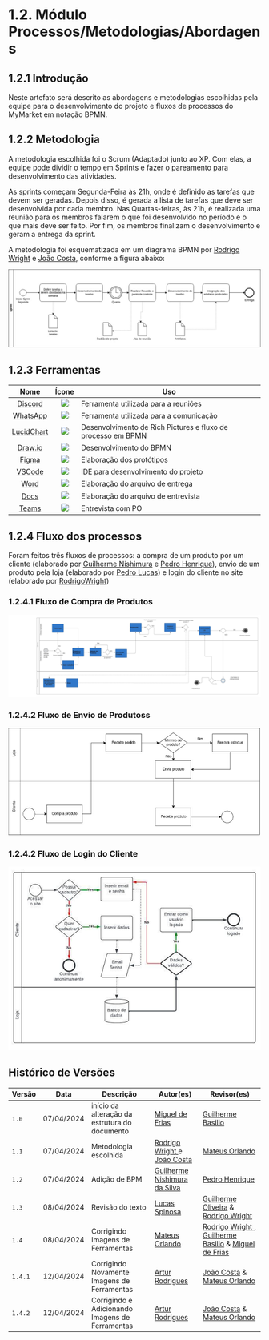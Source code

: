 # 1.2. Módulo Processos/Metodologias/Abordagens

## 1.2.1 Introdução

Neste artefato será descrito as abordagens e metodologias escolhidas pela equipe para o desenvolvimento do projeto e fluxos de processos do MyMarket em notação BPMN.

## 1.2.2 Metodologia

A metodologia escolhida foi o Scrum (Adaptado) junto ao XP. Com elas, a equipe pode dividir o tempo em Sprints e fazer o pareamento para desenvolvimento das atividades.

As sprints começam Segunda-Feira às 21h, onde é definido as tarefas que devem ser geradas. Depois disso, é gerada a lista de tarefas que deve ser desenvolvida por cada membro. Nas Quartas-feiras, às 21h, é realizada uma reunião para os membros falarem o que foi desenvolvido no período e o que mais deve ser feito. Por fim, os membros finalizam o desenvolvimento e geram a entrega da sprint.

A metodologia foi esquematizada em um diagrama BPMN por [Rodrigo Wright](https://github.com/RodrigoWright) e [João Costa](https://github.com/jvcostta), conforme a figura abaixo:

![](../Imagens/BPMN/sprintBPMN.jpg)

## 1.2.3 Ferramentas

|    Nome    |    Ícone    | Uso   |
| :-----: | :----: | ----------- |
| <a href="https://discord.com/">Discord</a> | <img style="border-radius: 25%" src="../../Imagens/Icons/Discord.svg" width=100px> |  Ferramenta utilizada para a reuniões |
| <a href="https://www.whatsapp.com/">WhatsApp</a> | <img style="border-radius: 25%" src="../../Imagens/Icons/WhatsApp.svg" width=100px> |  Ferramenta utilizada para a comunicação |
| <a href="https://www.lucidchart.com/pages/">LucidChart</a> | <img style="border-radius: 25%" src="../../Imagens/Icons/Lucid.svg" width=100px> | Desenvolvimento de Rich Pictures e fluxo de processo em BPMN |
| <a href="https://www.drawio.com/">Draw.io</a> | <img style="border-radius: 25%" src="../../Imagens/Icons/Draw-io.svg" width=100px>| Desenvolvimento do BPMN |
| <a href="https://www.figma.com/">Figma</a> | <img style="border-radius: 25%" src="../../Imagens/Icons/Figma.svg" width=100px> |  Elaboração dos protótipos |
| <a href="https://code.visualstudio.com/">VSCode</a> | <img style="border-radius: 25%" src="../../Imagens/Icons/VSCode.svg" width=100px>  | IDE para desenvolvimento do projeto |
| <a href="https://www.microsoft.com/pt-br/microsoft-365/word">Word</a> | <img style="border-radius: 25%" src="../../Imagens/Icons/Word.svg" width=100px> | Elaboração do arquivo de entrega |
| <a href="https://www.google.com/docs/about/">Docs</a> | <img style="border-radius: 25%" src="../../Imagens/Icons/Docs.svg" width=100px> | Elaboração do arquivo de entrevista |
| <a href="https://www.microsoft.com/pt-br/microsoft-teams/group-chat-software">Teams</a> | <img style="border-radius: 25%" src="../../Imagens/Icons/Teams.svg" width=100px> | Entrevista com PO |

## 1.2.4 Fluxo dos processos 

Foram feitos três fluxos de processos: a compra de um produto por um cliente (elaborado por [Guilherme Nishimura](https://github.com/Guilherme-nishi) e [Pedro Henrique](https://github.com/pehenobra2)), envio de um produto pela loja (elaborado por [Pedro Lucas](https://github.com/AlefMemTav)) e login do cliente no site (elaborado por [RodrigoWright](https://github.com/RodrigoWright))


### 1.2.4.1 Fluxo de Compra de Produtos

![](../Imagens/BPMN/compraBPMN.jpeg)

### 1.2.4.2 Fluxo de Envio de Produtoss

![](../Imagens/BPMN/envioBPMN.jpeg)

### 1.2.4.2 Fluxo de Login do Cliente

![](../Imagens/BPMN/loginBPMN.jpeg)

## Histórico de Versões

| Versão |     Data    | Descrição   | Autor(es) | Revisor(es) |
| ------ | ----------- | ----------- | --------- | ----------- |
| `1.0`  | 07/04/2024 | início da alteração da estrutura do documento | [ Miguel de Frias ](https://github.com/migueldefrias)| [Guilherme Basilio](https://github.com/GuilhermeBES)|
| `1.1`  | 07/04/2024 | Metodologia escolhida | [ Rodrigo Wright ](https://github.com/RodrigoWright) e [João Costa](https://github.com/jvcostta)| [ Mateus Orlando ](https://github.com/MateusPy) |
| `1.2`  | 07/04/2024 | Adição de BPM  | [ Guilherme Nishimura da Silva ]([https://github.com/RodrigoWright](https://github.com/Guilherme-nishi))| [ Pedro Henrique ]([https://github.com/jvcostta](https://github.com/pehenobra2)) |
| `1.3`  | 08/04/2024 | Revisão do texto  | [ Lucas Spinosa ]([https://github.com/LucasSpinosa])| [Guilherme Oliveira](https://github.com/GG555-13) & [ Rodrigo Wright ](https://github.com/RodrigoWright) |
| `1.4`  | 08/04/2024 | Corrigindo Imagens de Ferramentas  | [ Mateus Orlando ](https://github.com/MateusPy)| [ Rodrigo Wright ](https://github.com/RodrigoWright), [Guilherme Basilio](https://github.com/GuilhermeBES) & [ Miguel de Frias ](https://github.com/migueldefrias) |
| `1.4.1`  | 12/04/2024 | Corrigindo Novamente Imagens de Ferramentas  | [ Artur Rodrigues ](https://github.com/ArturRSA19)| [João Costa](https://github.com/jvcostta) & [ Mateus Orlando ](https://github.com/MateusPy) |
| `1.4.2`  | 12/04/2024 | Corrigindo e Adicionando Imagens de Ferramentas  | [ Artur Rodrigues ](https://github.com/ArturRSA19)| [João Costa](https://github.com/jvcostta) & [ Mateus Orlando ](https://github.com/MateusPy) |

